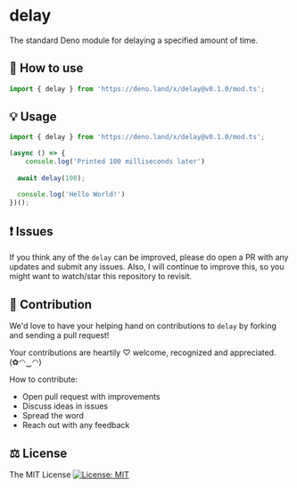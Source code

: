 # delay

The standard Deno module for delaying a specified amount of time.

## 🔧 How to use

```js
import { delay } from 'https://deno.land/x/delay@v0.1.0/mod.ts';
```

## 💡 Usage

```ts
import { delay } from 'https://deno.land/x/delay@v0.1.0/mod.ts';

(async () => {
	console.log('Printed 100 milliseconds later')
  
  await delay(100);

  console.log('Hello World!')
})();
```

## ❗ Issues

If you think any of the `delay` can be improved, please do open a PR with any updates and submit any issues. Also, I will continue to improve this, so you might want to watch/star this repository to revisit.

## 💪 Contribution

We'd love to have your helping hand on contributions to `delay` by forking and sending a pull request!

Your contributions are heartily ♡ welcome, recognized and appreciated. (✿◠‿◠)

How to contribute:

- Open pull request with improvements
- Discuss ideas in issues
- Spread the word
- Reach out with any feedback

## ⚖️ License

The MIT License [![License: MIT](https://img.shields.io/badge/License-MIT-yellow.svg)](https://opensource.org/licenses/MIT)
